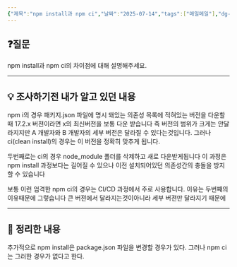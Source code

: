 ```yaml
---
{"제목":"npm install과 npm ci","날짜":"2025-07-14","tags":["매일메일"],"dg-publish":true,"permalink":"/매일메일/25년7월/npm install과 npm ci/","dgPassFrontmatter":true,"created":"2025-07-14T08:31:33.558+09:00","updated":"2025-07-14T08:52:00.394+09:00"}
---
```


## ❓질문

npm install과 npm ci의 차이점에 대해 설명해주세요.

---
## 💡 조사하기전 내가 알고 있던 내용

npm i의 경우 패키지.json 파일에 명시 돼있는 의존성 목록에 적혀있는 버전을 다운할때 17.2.x 버젼이라면 x의 최신버전을 보통 다운 받습니다 즉 버전의 범위가 크게는 안달라지지만 A 개발자와 B 개발자의 세부 버전은 달라질 수 있다는것입니다. 그러나 ci(clean install)의 경우는 이 버전을 정확히 맞추게 됩니다.

두번째로는 ci의 경우 node_module 폴더를 삭제하고 새로 다운받게됩니다 이 과정은 npm install 과정보다는 길어질 수 있으나 이전 설치되어있던 의존성간의 충돌을 방지할 수 있습니다

보통 이런 엄격한 npm ci의 경우는 CI/CD 과정에서 주로 사용합니다. 이유는 두번째의 이유때문에 그렇습니다 큰 버젼에서 달라지는것이아니라 세부 버젼만 달라지기 때문에  

---
## 🏫 정리한 내용

추가적으로 npm install은 package.json 파일을 변경할 경우가 있다. 그러나 npm ci 는 그러한 경우가 없다고 한다. 